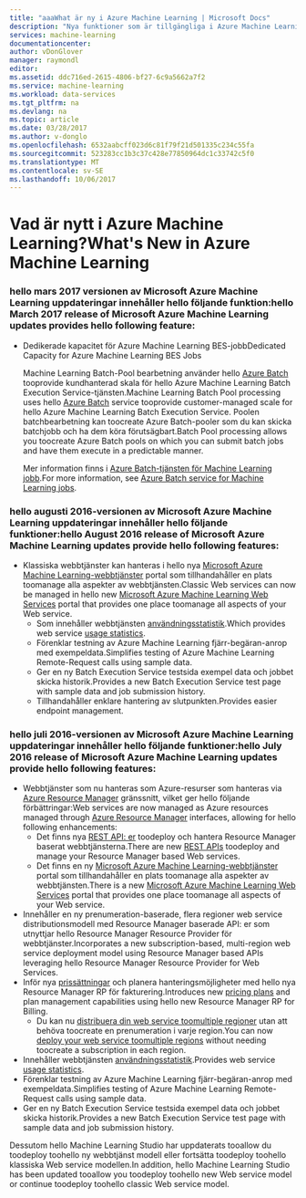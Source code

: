 ```yaml
---
title: "aaaWhat är ny i Azure Machine Learning | Microsoft Docs"
description: "Nya funktioner som är tillgängliga i Azure Machine Learning."
services: machine-learning
documentationcenter: 
author: vDonGlover
manager: raymondl
editor: 
ms.assetid: ddc716ed-2615-4806-bf27-6c9a5662a7f2
ms.service: machine-learning
ms.workload: data-services
ms.tgt_pltfrm: na
ms.devlang: na
ms.topic: article
ms.date: 03/28/2017
ms.author: v-donglo
ms.openlocfilehash: 6532aabcff023d6c81f79f21d501335c234c55fa
ms.sourcegitcommit: 523283cc1b3c37c428e77850964dc1c33742c5f0
ms.translationtype: MT
ms.contentlocale: sv-SE
ms.lasthandoff: 10/06/2017
---
```

# <a name="whats-new-in-azure-machine-learning"></a><span data-ttu-id="2c2b5-103">Vad är nytt i Azure Machine Learning?</span><span class="sxs-lookup"><span data-stu-id="2c2b5-103">What's New in Azure Machine Learning</span></span>

### <a name="hello-march-2017-release-of-microsoft-azure-machine-learning-updates-provides-hello-following-feature"></a><span data-ttu-id="2c2b5-104">hello mars 2017 versionen av Microsoft Azure Machine Learning uppdateringar innehåller hello följande funktion:</span><span class="sxs-lookup"><span data-stu-id="2c2b5-104">hello March 2017 release of Microsoft Azure Machine Learning updates provides hello following feature:</span></span>



* <span data-ttu-id="2c2b5-105">Dedikerade kapacitet för Azure Machine Learning BES-jobb</span><span class="sxs-lookup"><span data-stu-id="2c2b5-105">Dedicated Capacity for Azure Machine Learning BES Jobs</span></span>

    <span data-ttu-id="2c2b5-106">Machine Learning Batch-Pool bearbetning använder hello [Azure Batch](../batch/batch-technical-overview.md) tooprovide kundhanterad skala för hello Azure Machine Learning Batch Execution Service-tjänsten.</span><span class="sxs-lookup"><span data-stu-id="2c2b5-106">Machine Learning Batch Pool processing uses hello [Azure Batch](../batch/batch-technical-overview.md) service tooprovide customer-managed scale for hello Azure Machine Learning Batch Execution Service.</span></span> <span data-ttu-id="2c2b5-107">Poolen batchbearbetning kan toocreate Azure Batch-pooler som du kan skicka batchjobb och ha dem köra förutsägbart.</span><span class="sxs-lookup"><span data-stu-id="2c2b5-107">Batch Pool processing allows you toocreate Azure Batch pools on which you can submit batch jobs and have them execute in a predictable manner.</span></span>

    <span data-ttu-id="2c2b5-108">Mer information finns i [Azure Batch-tjänsten för Machine Learning jobb](machine-learning-dedicated-capacity-for-bes-jobs.md).</span><span class="sxs-lookup"><span data-stu-id="2c2b5-108">For more information, see [Azure Batch service for Machine Learning jobs](machine-learning-dedicated-capacity-for-bes-jobs.md).</span></span>


### <a name="hello-august-2016-release-of-microsoft-azure-machine-learning-updates-provide-hello-following-features"></a><span data-ttu-id="2c2b5-109">hello augusti 2016-versionen av Microsoft Azure Machine Learning uppdateringar innehåller hello följande funktioner:</span><span class="sxs-lookup"><span data-stu-id="2c2b5-109">hello August 2016 release of Microsoft Azure Machine Learning updates provide hello following features:</span></span>
* <span data-ttu-id="2c2b5-110">Klassiska webbtjänster kan hanteras i hello nya [Microsoft Azure Machine Learning-webbtjänster](https://services.azureml.net/) portal som tillhandahåller en plats toomanage alla aspekter av webbtjänsten.</span><span class="sxs-lookup"><span data-stu-id="2c2b5-110">Classic Web services can now be managed in hello new [Microsoft Azure Machine Learning Web Services](https://services.azureml.net/) portal that provides one place toomanage all aspects of your Web service.</span></span>    
  * <span data-ttu-id="2c2b5-111">Som innehåller webbtjänsten [användningsstatistik](machine-learning-manage-new-webservice.md).</span><span class="sxs-lookup"><span data-stu-id="2c2b5-111">Which provides web service [usage statistics](machine-learning-manage-new-webservice.md).</span></span>
  * <span data-ttu-id="2c2b5-112">Förenklar testning av Azure Machine Learning fjärr-begäran-anrop med exempeldata.</span><span class="sxs-lookup"><span data-stu-id="2c2b5-112">Simplifies testing of Azure Machine Learning Remote-Request calls using sample data.</span></span>
  * <span data-ttu-id="2c2b5-113">Ger en ny Batch Execution Service testsida exempel data och jobbet skicka historik.</span><span class="sxs-lookup"><span data-stu-id="2c2b5-113">Provides a new Batch Execution Service test page with sample data and job submission history.</span></span>
  * <span data-ttu-id="2c2b5-114">Tillhandahåller enklare hantering av slutpunkten.</span><span class="sxs-lookup"><span data-stu-id="2c2b5-114">Provides easier endpoint management.</span></span>

### <a name="hello-july-2016-release-of-microsoft-azure-machine-learning-updates-provide-hello-following-features"></a><span data-ttu-id="2c2b5-115">hello juli 2016-versionen av Microsoft Azure Machine Learning uppdateringar innehåller hello följande funktioner:</span><span class="sxs-lookup"><span data-stu-id="2c2b5-115">hello July 2016 release of Microsoft Azure Machine Learning updates provide hello following features:</span></span>
* <span data-ttu-id="2c2b5-116">Webbtjänster som nu hanteras som Azure-resurser som hanteras via [Azure Resource Manager](../azure-resource-manager/resource-group-overview.md) gränssnitt, vilket ger hello följande förbättringar:</span><span class="sxs-lookup"><span data-stu-id="2c2b5-116">Web services are now managed as Azure resources managed through [Azure Resource Manager](../azure-resource-manager/resource-group-overview.md) interfaces, allowing for hello following enhancements:</span></span>
  * <span data-ttu-id="2c2b5-117">Det finns nya [REST API: er](https://msdn.microsoft.com/library/azure/Dn950030.aspx) toodeploy och hantera Resource Manager baserat webbtjänsterna.</span><span class="sxs-lookup"><span data-stu-id="2c2b5-117">There are new [REST APIs](https://msdn.microsoft.com/library/azure/Dn950030.aspx) toodeploy and manage your Resource Manager based Web services.</span></span>
  * <span data-ttu-id="2c2b5-118">Det finns en ny [Microsoft Azure Machine Learning-webbtjänster](https://services.azureml.net/) portal som tillhandahåller en plats toomanage alla aspekter av webbtjänsten.</span><span class="sxs-lookup"><span data-stu-id="2c2b5-118">There is a new [Microsoft Azure Machine Learning Web Services](https://services.azureml.net/) portal that provides one place toomanage all aspects of your Web service.</span></span>
* <span data-ttu-id="2c2b5-119">Innehåller en ny prenumeration-baserade, flera regioner web service distributionsmodell med Resource Manager baserade API: er som utnyttjar hello Resource Manager Resource Provider för webbtjänster.</span><span class="sxs-lookup"><span data-stu-id="2c2b5-119">Incorporates a new subscription-based, multi-region web service deployment model using Resource Manager based APIs leveraging hello Resource Manager Resource Provider for Web Services.</span></span>
* <span data-ttu-id="2c2b5-120">Inför nya [prissättningar](https://azure.microsoft.com/pricing/details/machine-learning/) och planera hanteringsmöjligheter med hello nya Resource Manager RP för fakturering.</span><span class="sxs-lookup"><span data-stu-id="2c2b5-120">Introduces new [pricing plans](https://azure.microsoft.com/pricing/details/machine-learning/) and plan management capabilities using hello new Resource Manager RP for Billing.</span></span>
  * <span data-ttu-id="2c2b5-121">Du kan nu [distribuera din web service toomultiple regioner](machine-learning-how-to-deploy-to-multiple-regions.md) utan att behöva toocreate en prenumeration i varje region.</span><span class="sxs-lookup"><span data-stu-id="2c2b5-121">You can now [deploy your web service toomultiple regions](machine-learning-how-to-deploy-to-multiple-regions.md) without needing toocreate a subscription in each region.</span></span>
* <span data-ttu-id="2c2b5-122">Innehåller webbtjänsten [användningsstatistik](machine-learning-manage-new-webservice.md).</span><span class="sxs-lookup"><span data-stu-id="2c2b5-122">Provides web service [usage statistics](machine-learning-manage-new-webservice.md).</span></span>
* <span data-ttu-id="2c2b5-123">Förenklar testning av Azure Machine Learning fjärr-begäran-anrop med exempeldata.</span><span class="sxs-lookup"><span data-stu-id="2c2b5-123">Simplifies testing of Azure Machine Learning Remote-Request calls using sample data.</span></span>
* <span data-ttu-id="2c2b5-124">Ger en ny Batch Execution Service testsida exempel data och jobbet skicka historik.</span><span class="sxs-lookup"><span data-stu-id="2c2b5-124">Provides a new Batch Execution Service test page with sample data and job submission history.</span></span>

<span data-ttu-id="2c2b5-125">Dessutom hello Machine Learning Studio har uppdaterats tooallow du toodeploy toohello ny webbtjänst modell eller fortsätta toodeploy toohello klassiska Web service modellen.</span><span class="sxs-lookup"><span data-stu-id="2c2b5-125">In addition, hello Machine Learning Studio has been updated tooallow you toodeploy toohello new Web service model or continue toodeploy toohello classic Web service model.</span></span> 


